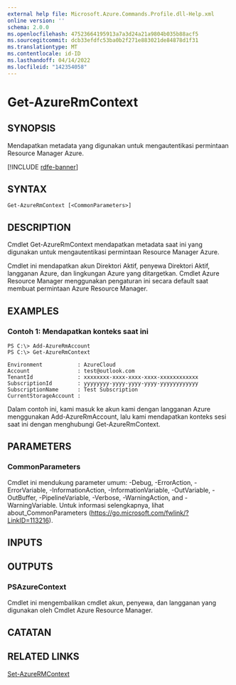 ```yaml
---
external help file: Microsoft.Azure.Commands.Profile.dll-Help.xml
online version: ''
schema: 2.0.0
ms.openlocfilehash: 47523664195913a7a3d24a21a9804b035b88acf5
ms.sourcegitcommit: dcb33efdfc53ba0b2f271e883021de84878d1f31
ms.translationtype: MT
ms.contentlocale: id-ID
ms.lasthandoff: 04/14/2022
ms.locfileid: "142354058"
---
```

# Get-AzureRmContext

## SYNOPSIS
Mendapatkan metadata yang digunakan untuk mengautentikasi permintaan Resource Manager Azure.

[!INCLUDE [rdfe-banner](../../includes/rdfe-banner.md)]

## SYNTAX

```
Get-AzureRmContext [<CommonParameters>]
```

## DESCRIPTION
Cmdlet Get-AzureRmContext mendapatkan metadata saat ini yang digunakan untuk mengautentikasi permintaan Resource Manager Azure.

Cmdlet ini mendapatkan akun Direktori Aktif, penyewa Direktori Aktif, langganan Azure, dan lingkungan Azure yang ditargetkan.
Cmdlet Azure Resource Manager menggunakan pengaturan ini secara default saat membuat permintaan Azure Resource Manager.

## EXAMPLES

### Contoh 1: Mendapatkan konteks saat ini
```
PS C:\> Add-AzureRmAccount
PS C:\> Get-AzureRmContext

Environment           : AzureCloud
Account               : test@outlook.com
TenantId              : xxxxxxxx-xxxx-xxxx-xxxx-xxxxxxxxxxxx
SubscriptionId        : yyyyyyyy-yyyy-yyyy-yyyy-yyyyyyyyyyyy
SubscriptionName      : Test Subscription
CurrentStorageAccount :
```

Dalam contoh ini, kami masuk ke akun kami dengan langganan Azure menggunakan Add-AzureRmAccount, lalu kami mendapatkan konteks sesi saat ini dengan menghubungi Get-AzureRmContext.

## PARAMETERS

### CommonParameters
Cmdlet ini mendukung parameter umum: -Debug, -ErrorAction, -ErrorVariable, -InformationAction, -InformationVariable, -OutVariable, -OutBuffer, -PipelineVariable, -Verbose, -WarningAction, and -WarningVariable. Untuk informasi selengkapnya, lihat about_CommonParameters (https://go.microsoft.com/fwlink/?LinkID=113216).

## INPUTS

## OUTPUTS

### PSAzureContext
Cmdlet ini mengembalikan cmdlet akun, penyewa, dan langganan yang digunakan oleh Cmdlet Azure Resource Manager.

## CATATAN

## RELATED LINKS

[Set-AzureRMContext]()

